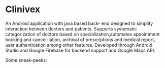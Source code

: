 # Clinivex

An Android application with java based back-
end designed to simplify interaction between doctors and patients. Supports systematic categorization of doctors based on specialization,automates appointment booking and cancel-lation, archival of prescriptions and medical report, user authentication among other features. Developed through Android Studio and Google Firebase for backend support and Google Maps API.

Some sneak-peeks:
